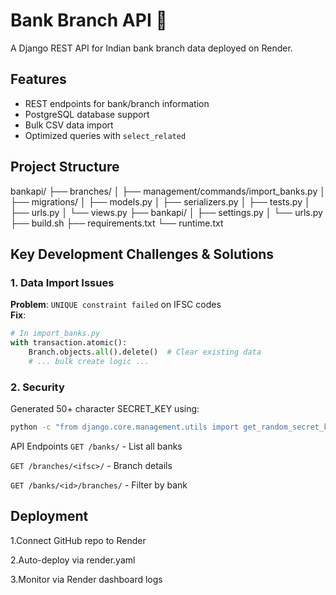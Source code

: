 # Bank Branch API 🏦

A Django REST API for Indian bank branch data deployed on Render.

## Features
- REST endpoints for bank/branch information
- PostgreSQL database support
- Bulk CSV data import
- Optimized queries with `select_related`

## Project Structure
bankapi/
├── branches/
│ ├── management/commands/import_banks.py
│ ├── migrations/
│ ├── models.py
│ ├── serializers.py
│ ├── tests.py
│ ├── urls.py
│ └── views.py
├── bankapi/
│ ├── settings.py
│ └── urls.py
├── build.sh
├── requirements.txt
└── runtime.txt


## Key Development Challenges & Solutions

### 1. Data Import Issues
**Problem**: `UNIQUE constraint failed` on IFSC codes  
**Fix**:
```python
# In import_banks.py
with transaction.atomic():
    Branch.objects.all().delete()  # Clear existing data
    # ... bulk create logic ...
```

### 2. Security
Generated 50+ character SECRET_KEY using:
```bash
python -c "from django.core.management.utils import get_random_secret_key; print(get_random_secret_key())"
```

API Endpoints
`GET /banks/` - List all banks

`GET /branches/<ifsc>/` - Branch details

`GET /banks/<id>/branches/` - Filter by bank

## Deployment
1.Connect GitHub repo to Render

2.Auto-deploy via render.yaml

3.Monitor via Render dashboard logs
